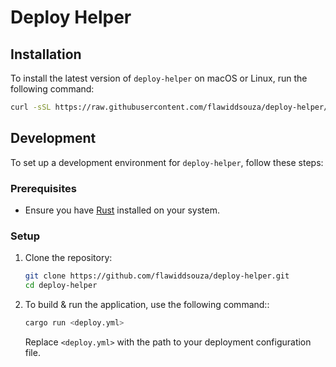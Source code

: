 # Deploy Helper

## Installation

To install the latest version of `deploy-helper` on macOS or Linux, run the following command:

```sh
curl -sSL https://raw.githubusercontent.com/flawiddsouza/deploy-helper/main/install.sh | bash
```

## Development

To set up a development environment for `deploy-helper`, follow these steps:

### Prerequisites

- Ensure you have [Rust](https://www.rust-lang.org/tools/install) installed on your system.

### Setup

1. Clone the repository:

   ```sh
   git clone https://github.com/flawiddsouza/deploy-helper.git
   cd deploy-helper
   ```

2. To build & run the application, use the following command::

    ```sh
    cargo run <deploy.yml>
    ```

    Replace `<deploy.yml>` with the path to your deployment configuration file.
